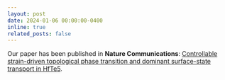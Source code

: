 ```yaml
---
layout: post
date: 2024-01-06 00:00:00-0400
inline: true
related_posts: false
---
```


Our paper has been published in <b>Nature Communications</b>: <a href='https://www.nature.com/articles/s41467-023-44547-7'>Controllable strain-driven topological phase transition and dominant surface-state transport in HfTe5</a>.
